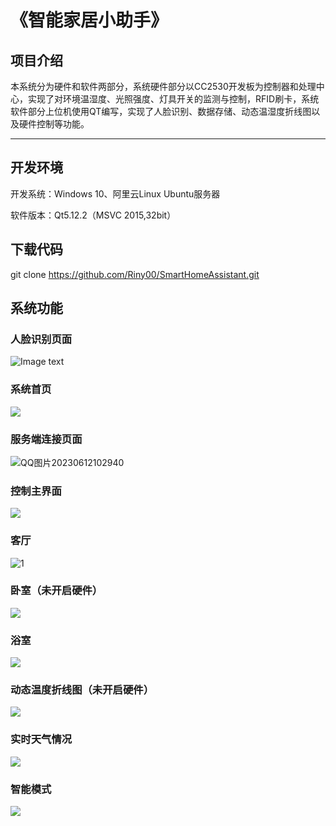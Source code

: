 # **《智能家居小助手》**

## 项目介绍

本系统分为硬件和软件两部分，系统硬件部分以CC2530开发板为控制器和处理中心，实现了对环境温湿度、光照强度、灯具开关的监测与控制，RFID刷卡，系统软件部分上位机使用QT编写，实现了人脸识别、数据存储、动态温湿度折线图以及硬件控制等功能。

****

## 开发环境

开发系统：Windows 10、阿里云Linux Ubuntu服务器

软件版本：Qt5.12.2（MSVC 2015,32bit）



## 下载代码

git clone https://github.com/Riny00/SmartHomeAssistant.git



## 系统功能

### 人脸识别页面

![Image text](screen/S2~~1NY_5{3J54%IUXL0W4D.png)

### 系统首页

![](screen\QQ图片20230612102848.png)

### 服务端连接页面

![QQ图片20230612102940](screen\QQ图片20230612102940.png)

### 控制主界面

![](screen\QQ图片20230612103058.png)

### 客厅

![1](screen\1.png)

### 卧室（未开启硬件）

![](screen\5.png)

### 浴室

![](screen\6.png)

### 动态温度折线图（未开启硬件）

![](screen\7.png)

### 实时天气情况

![](screen\8.png)

### 智能模式

![](screen\9.png)
